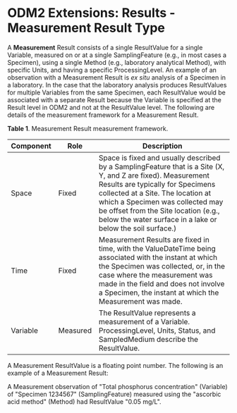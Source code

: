ODM2 Extensions: Results - Measurement Result Type
===========================================================

A **Measurement** Result consists of a single ResultValue for a single Variable, measured on or at a single SamplingFeature (e.g., in most cases a Specimen), using a single Method (e.g., laboratory analytical Method), with specific Units, and having a specific ProcessingLevel. An example of an observation with a Measurement Result is *ex situ* analysis of a Specimen in a laboratory. In the case that the laboratory analysis produces ResultValues for multiple Variables from the same Specimen, each ResultValue would be associated with a separate Result because the Variable is specified at the Result level in ODM2 and not at the ResultValue level. The following are details of the measurement framework for a Measurement Result.

**Table 1**. Measurement Result measurement framework.

| **Component** | **Role** | **Description** |
| ------------- | -------- | --------------- |
| Space         |Fixed     |Space is fixed and usually described by a SamplingFeature that is a Site (X, Y, and Z are fixed). Measurement Results are typically for Specimens collected at a Site. The location at which a Specimen was collected may be offset from the Site location (e.g., below the water surface in a lake or below the soil surface.) |
|Time           |Fixed | Measurement Results are fixed in time, with the ValueDateTime being associated with the instant at which the Specimen was collected, or, in the case where the measurement was made in the field and does not involve a Specimen, the instant at which the Measurement was made.  |
|Variable       |Measured   | The ResultValue represents a measurement of a Variable. ProcessingLevel, Units, Status, and SampledMedium describe the ResultValue. |

A Measurement ResultValue is a floating point number. The following is an example of a Measurement Result:

A Measurement observation of "Total phosphorus concentration" (Variable) of "Specimen 1234567" (SamplingFeature) measured using the "ascorbic acid method" (Method) had ResultValue "0.05 mg/L".